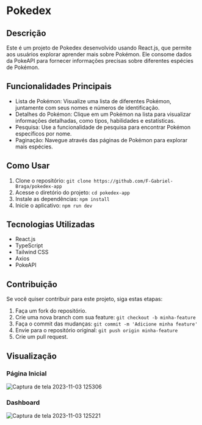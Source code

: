 # Pokedex

## Descrição
Este é um projeto de Pokedex desenvolvido usando React.js, que permite aos usuários explorar 
aprender mais sobre Pokémon. Ele consome dados da PokeAPI para fornecer informações precisas
sobre diferentes espécies de Pokémon.

## Funcionalidades Principais
* Lista de Pokémon: Visualize uma lista de diferentes Pokémon, juntamente com seus nomes e números de identificação.
* Detalhes do Pokémon: Clique em um Pokémon na lista para visualizar informações detalhadas, como tipos, habilidades e estatísticas.
* Pesquisa: Use a funcionalidade de pesquisa para encontrar Pokémon específicos por nome.
* Paginação: Navegue através das páginas de Pokémon para explorar mais espécies.

 ## Como Usar
 1. Clone o repositório: `git clone https://github.com/F-Gabriel-Braga/pokedex-app`
 2. Acesse o diretório do projeto: `cd pokedex-app`
 3. Instale as dependências: `npm install`
 4. Inicie o aplicativo: `npm run dev`

## Tecnologias Utilizadas
* React.js
* TypeScript
* Tailwind CSS
* Axios
* PokeAPI

## Contribuição
Se você quiser contribuir para este projeto, siga estas etapas:
1. Faça um fork do repositório.
2. Crie uma nova branch com sua feature: `git checkout -b minha-feature`
3. Faça o commit das mudanças: `git commit -m 'Adicione minha feature'`
4. Envie para o repositório original: `git push origin minha-feature`
5. Crie um pull request.

## Visualização
### Página Inicial
![Captura de tela 2023-11-03 125306](https://github.com/F-Gabriel-Braga/pokedex-app/assets/66652642/7181534f-29ae-4862-baf3-11c00a46f8c2)
### Dashboard
![Captura de tela 2023-11-03 125221](https://github.com/F-Gabriel-Braga/pokedex-app/assets/66652642/f5830007-edaf-4c90-aa53-9e048f625a7d)
